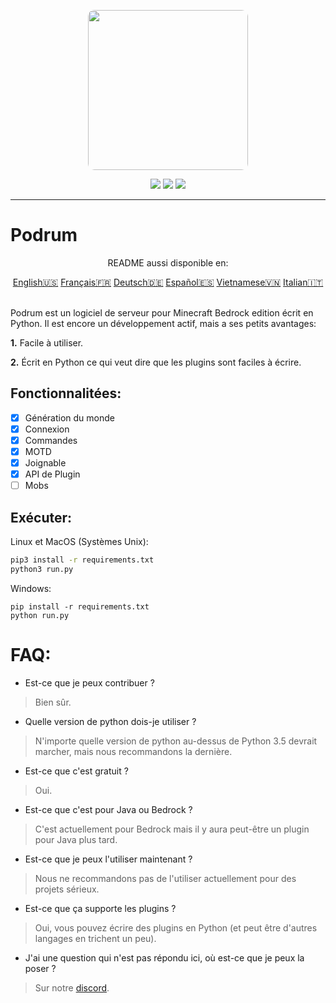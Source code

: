 <p align="center">
  <img width="256" style="border-radius:10px;" height="256" src="https://cdn.discordapp.com/attachments/576826528671858709/766767561681141790/Logo.png">


<div align="center">
    <a href="https://discord.gg/ScSsnwQ4kW"><img src="https://img.shields.io/discord/821124503185653803?style=flat-square"/></a>
    <a href="https://www.codefactor.io/repository/github/podrum/podrum"><img src="https://www.codefactor.io/repository/github/podrum/podrum/badge?style=flat-square"/></a>
    <a href="https://podrum.github.io/"><img src="https://img.shields.io/badge/website-online-orange?style=flat-square"/></a>
</div>
<hr/>

# Podrum

<p align="center">README aussi disponible en:</p>
<div align="center">
  <a href="../README.md">English🇺🇸</a>
  <a href="./README_FR.md">Français🇫🇷</a>
  <a href="./README_DE.md">Deutsch🇩🇪</a>
  <a href="./README_ES.md">Español🇪🇸</a>
  <a href="./README_VI.md">Vietnamese🇻🇳</a>
  <a href="./README_IT.md">Italian🇮🇹</a>
 </div>
<br>

Podrum est un logiciel de serveur pour Minecraft Bedrock edition écrit en Python.
Il est encore un développement actif, mais a ses petits avantages:

**1.** Facile à utiliser.

**2.** Écrit en Python ce qui veut dire que les plugins sont faciles à écrire.

## Fonctionnalitées:
 - [x] Génération du monde
 - [x] Connexion
 - [x] Commandes
 - [x] MOTD
 - [x] Joignable
 - [x] API de Plugin
 - [ ] Mobs 

## Exécuter:
Linux et MacOS (Systèmes Unix):
```sh
pip3 install -r requirements.txt
python3 run.py
```

Windows:
```batch
pip install -r requirements.txt
python run.py
```

# FAQ:
 - Est-ce que je peux contribuer ?
 > Bien sûr.
 - Quelle version de python dois-je utiliser ?
 > N'importe quelle version de python au-dessus de Python 3.5 devrait marcher, mais nous recommandons la dernière.
 - Est-ce que c'est gratuit ?
 > Oui.
 - Est-ce que c'est pour Java ou Bedrock ?
 > C'est actuellement pour Bedrock mais il y aura peut-être un plugin pour Java plus tard.
 - Est-ce que je peux l'utiliser maintenant ?
 > Nous ne recommandons pas de l'utiliser actuellement pour des projets sérieux.
 - Est-ce que ça supporte les plugins ?
 > Oui, vous pouvez écrire des plugins en Python (et peut être d'autres langages en trichent un peu).
 - J'ai une question qui n'est pas répondu ici, où est-ce que je peux la poser ?
 > Sur notre [discord](https://discord.gg/ScSsnwQ4kW).
